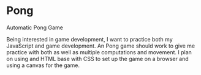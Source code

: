 # Pong
 Automatic Pong Game

Being interested in game development, I want to practice both my JavaScript and game development. An Pong game should work to give me practice with both as well as multiple computations and movement. I plan on using and HTML base with CSS to set up the game on a browser and using a canvas for the game.  
